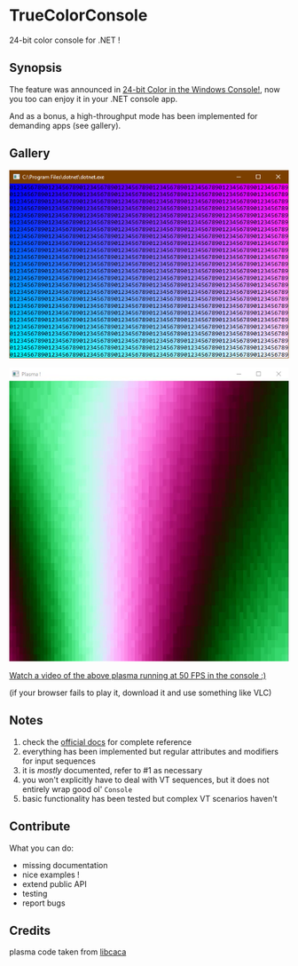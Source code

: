 # TrueColorConsole
24-bit color console for .NET !

## Synopsis

The feature was announced in [24-bit Color in the Windows Console!](https://blogs.msdn.microsoft.com/commandline/2016/09/22/24-bit-color-in-the-windows-console/), now you too can enjoy it in your .NET console app.

And as a bonus, a high-throughput mode has been implemented for demanding apps (see gallery).

## Gallery

![](https://github.com/aybe/TrueColorConsole/raw/master/example1.png)


![](https://github.com/aybe/TrueColorConsole/raw/master/example3.png)

[Watch a video of the above plasma running at 50 FPS in the console :)](https://github.com/aybe/TrueColorConsole/raw/master/example3.webm)

(if your browser fails to play it, download it and use something like VLC)

## Notes

1. check the [official docs](https://docs.microsoft.com/en-us/windows/console/console-virtual-terminal-sequences) for complete reference
2. everything has been implemented but regular attributes and modifiers for input sequences
3. it is *mostly* documented, refer to #1 as necessary
4. you won't explicitly have to deal with VT sequences, but it does not entirely wrap good ol' `Console`
5. basic functionality has been tested but complex VT scenarios haven't

## Contribute

What you can do:

- missing documentation
- nice examples !
- extend public API 
- testing
- report bugs

## Credits

plasma code taken from [libcaca](http://caca.zoy.org/wiki/libcaca) 
